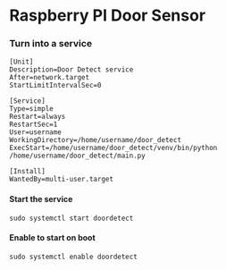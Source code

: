 # Raspberry PI Door Sensor

### Turn into a service
```commandline
[Unit]
Description=Door Detect service
After=network.target
StartLimitIntervalSec=0

[Service]
Type=simple
Restart=always
RestartSec=1
User=username
WorkingDirectory=/home/username/door_detect
ExecStart=/home/username/door_detect/venv/bin/python /home/username/door_detect/main.py

[Install]
WantedBy=multi-user.target
```
#### Start the service

```commandline
sudo systemctl start doordetect
```

#### Enable to start on boot

```commandline
sudo systemctl enable doordetect
```